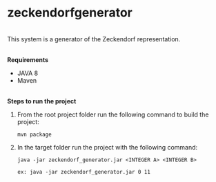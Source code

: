 # zeckendorfgenerator
<br>
This system is a generator of the Zeckendorf representation.
<br/><br/>

__Requirements__
- JAVA 8
- Maven
<br/><br/>

__Steps to run the project__
  
  1. From the root project folder run the following command to build the project:
      ```
      mvn package
      ```
  
  2. In the target folder run the project with the following command:
      ```
      java -jar zeckendorf_generator.jar <INTEGER A> <INTEGER B>
      
      ex: java -jar zeckendorf_generator.jar 0 11
      ```
